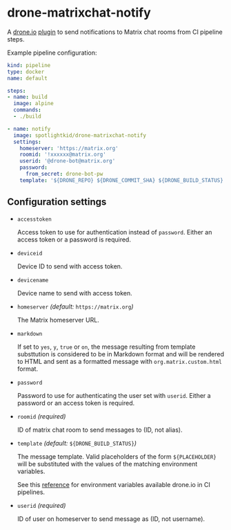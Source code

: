 # drone-matrixchat-notify

A [drone.io] [plugin] to send notifications to Matrix chat rooms from
CI pipeline steps.

Example pipeline configuration:

```yaml
kind: pipeline
type: docker
name: default

steps:
- name: build
  image: alpine
  commands:
  - ./build

- name: notify
  image: spotlightkid/drone-matrixchat-notify
  settings:
    homeserver: 'https://matrix.org'
    roomid: '!xxxxxx@matrix.org'
    userid: '@drone-bot@matrix.org'
    password:
      from_secret: drone-bot-pw
    template: '${DRONE_REPO} ${DRONE_COMMIT_SHA} ${DRONE_BUILD_STATUS}'
```

## Configuration settings

* `accesstoken`

    Access token to use for authentication instead of `password`. Either an
    access token or a password is required.

* `deviceid`

    Device ID to send with access token.

* `devicename`

    Device name to send with access token.

* `homeserver` *(default:* `https://matrix.org`*)*

    The Matrix homeserver URL.

* `markdown`

    If set to `yes`, `y`, `true` or `on`, the message resulting from template
    substtution is considered to be in Markdown format and will be rendered to
    HTML and sent as a formatted message with `org.matrix.custom.html` format.

* `password`

    Password to use for authenticating the user set with `userid`. Either a
    password or an access token is required.

* `roomid` *(required)*

    ID of matrix chat room to send messages to (ID, not alias).

* `template` *(default:* `${DRONE_BUILD_STATUS}`*)*

    The message template. Valid placeholders of the form `${PLACEHOLDER}` will
    be substituted with the values of the matching environment variables.

    See this [reference] for environment variables available drone.io in CI
    pipelines.

* `userid` *(required)*

    ID of user on homeserver to send message as (ID, not username).


[drone.io]: https://drone.io/
[plugin]: https://docs.drone.io/plugins/overview/
[reference]:  https://docs.drone.io/pipeline/environment/reference/
